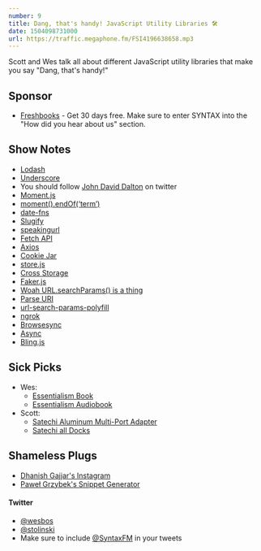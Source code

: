 ```yaml
---
number: 9
title: Dang, that's handy! JavaScript Utility Libraries 🛠️
date: 1504098731000
url: https://traffic.megaphone.fm/FSI4196638658.mp3
---
```


Scott and Wes talk all about different JavaScript utility libraries that make you say "Dang, that's handy!"

## Sponsor

* [Freshbooks](https://freshbooks.com/syntax) - Get 30 days free. Make sure to enter SYNTAX into the "How did you hear about us" section.

## Show Notes

* [Lodash](https://lodash.com/docs/4.17.4)
* [Underscore](http://underscorejs.org/)
* You should follow [John David Dalton](https://twitter.com/jdalton) on twitter
* [Moment.js](https://momentjs.com/)
* [moment().endOf(‘term’)](https://medium.com/@timrwood/moment-endof-term-522d8965689)
* [date-fns](https://date-fns.org/)
* [Slugify](https://www.npmjs.com/package/slugify)
* [speakingurl](https://github.com/pid/speakingurl)
* [Fetch API](https://developer.mozilla.org/en/docs/Web/API/Fetch_API)
* [Axios](https://github.com/mzabriskie/axios)
* [Cookie Jar](https://www.npmjs.com/package/cookiejar)
* [store.js](https://github.com/marcuswestin/store.js)
* [Cross Storage](https://github.com/zendesk/cross-storage)
* [Faker.js](https://github.com/marak/Faker.js/)
* [Woah URL.searchParams() is a thing](https://developer.mozilla.org/en-US/docs/Web/API/URL/searchParams)
* [Parse URI](https://www.npmjs.com/package/parseuri)
* [url-search-params-polyfill](https://www.npmjs.com/package/url-search-params-polyfill)
* [ngrok](https://ngrok.com/)
* [Browsesync](https://www.browsersync.io/)
* [Async](https://caolan.github.io/async/)
* [Bling.js](https://gist.github.com/paulirish/12fb951a8b893a454b32)


## Sick Picks
* Wes: 
  * [Essentialism Book](http://amzn.to/2vqp77J)
  * [Essentialism Audiobook](http://amzn.to/2xLolPn)
* Scott:
  * [Satechi Aluminum Multi-Port Adapter](http://amzn.to/2xwiy0W)
  * [Satechi all Docks](http://amzn.to/2xwuGPm)

## Shameless Plugs
* [Dhanish Gajjar's Instagram](https://www.instagram.com/dhanishgajjar/)
* [Paweł Grzybek's Snippet Generator](https://pawelgrzybek.com/snippet-generator/)

#### Twitter
 * [@wesbos](https://twitter.com/wesbos)
 * [@stolinski](https://twitter.com/stolinski)
 * Make sure to include [@SyntaxFM](https://twitter.com/SyntaxFM) in your tweets
